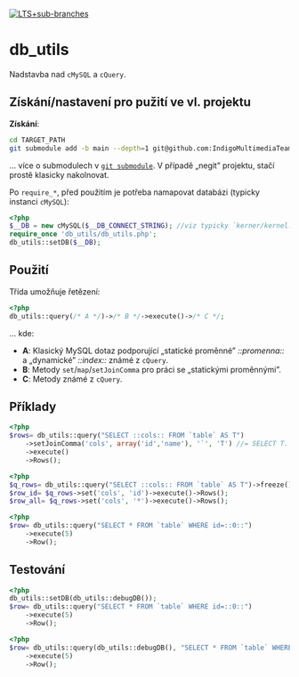 [![LTS+sub-branches](https://img.shields.io/badge/submodule-LTS+sub--branches-informational?style=flat-square&logo=git)](https://github.com/IndigoMultimediaTeam/lts-driven-git-submodules)

# db_utils
Nadstavba nad `cMySQL` a `cQuery`.

## Získání/nastavení pro pužití ve vl. projektu
**Získání**:
```bash
cd TARGET_PATH
git submodule add -b main --depth=1 git@github.com:IndigoMultimediaTeam/db_utils.git
```
… více o submodulech v [`git submodule`](https://gist.github.com/jaandrle/b4836d72b63a3eefc6126d94c683e5b3). V případě „negit” projektu, stačí prostě klasicky nakolnovat.

Po `require_*`, před použitím je potřeba namapovat databázi (typicky instanci `cMySQL`):
```php
<?php
$__DB = new cMySQL($__DB_CONNECT_STRING); //viz typicky `kerner/kernel.php`
require_once 'db_utils/db_utils.php';
db_utils::setDB($__DB);
```

## Použití
Třída umožňuje řetězení:
```php
<?php
db_utils::query(/* A */)->/* B */->execute()->/* C */;
```
… kde:
- **A**: Klasický MySQL dotaz podporující „statické proměnné” *::promenna::* a „dynamické” *::index::* známé z `cQuery`.
- **B**: Metody `set`/`map`/`setJoinComma` pro práci se „statickými proměnnými”.
- **C**: Metody známé z `cQuery`.

## Příklady
```php
<?php
$rows= db_utils::query("SELECT ::cols:: FROM `table` AS T")
	->setJoinComma('cols', array('id','name'), '`', 'T') //= SELECT T.`id`, T.`name` FROM `table` AS T
	->execute()
	->Rows();
```
```php
<?php
$q_rows= db_utils::query("SELECT ::cols:: FROM `table` AS T")->freeze();
$row_id= $q_rows->set('cols', 'id')->execute()->Rows();
$row_all= $q_rows->set('cols', '*')->execute()->Rows();
```
```php
<?php
$row= db_utils::query("SELECT * FROM `table` WHERE id=::0::")
	->execute(5)
	->Row();
```

## Testování
```php
<?php
db_utils::setDB(db_utils::debugDB());
$row= db_utils::query("SELECT * FROM `table` WHERE id=::0::")
	->execute(5)
	->Row();
```
```php
<?php
$row= db_utils::query(db_utils::debugDB(), "SELECT * FROM `table` WHERE id=::0::")
	->execute(5)
	->Row();
```
